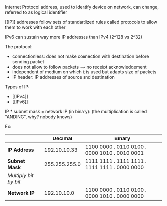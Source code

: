 Internet Protocol address, used to identify device on network, can change, referred to as logical identifier

[[IP]] addresses follow sets of standardized rules called protocols to allow them to work with each other

IPv6 can sustain way more IP addresses than IPv4 (2^128 vs 2^32)

The protocol:
- connectionless: does not make connection with destination before sending packet
- does not allow to follow packets --> no receipt acknowledgement 
- independent of medium on which it is used but adapts  size of packets
- IP header: IP addresses of source and destination

Types of IP: 
- [[IPv4]]
- [[IPv6]]


IP \* subnet mask = network IP (in binary):
(the multiplication is called "ANDING", why? nobody knows)

Ex:

|                       | Decimal       | Binary                                        |
| --------------------- | ------------- | --------------------------------------------- |
| **IP Address**        | 192.10.10.33  | 1100 0000 . 0110 0100 . 0000 1010 . 0010 0001 |
| **Subnet Mask**       | 255.255.255.0 | 1111 1111 . 1111 1111 . 1111 1111 . 0000 0000 |
| *Multiply bit by bit* |               |                                               |
| **Network IP**        | 192.10.10.0   | 1100 0000 . 0110 0100 . 0000 1010 . 0000 0000 |

